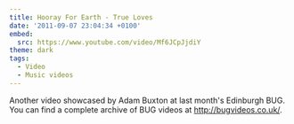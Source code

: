 ```yaml
---
title: Hooray For Earth - True Loves
date: '2011-09-07 23:04:34 +0100'
embed:
  src: https://www.youtube.com/video/Mf6JCpJjdiY
theme: dark
tags:
  - Video
  - Music videos
---
```

Another video showcased by Adam Buxton at last month's Edinburgh BUG. You can find a complete archive of BUG videos at <http://bugvideos.co.uk/>.
